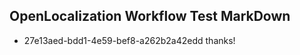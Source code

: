 ## OpenLocalization Workflow Test MarkDown
* 27e13aed-bdd1-4e59-bef8-a262b2a42edd thanks!

<!--HONumber=Sep16_HO1-->



